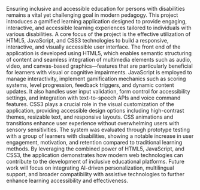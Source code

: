 Ensuring inclusive and accessible education for persons with disabilities remains a vital yet challenging goal in modern pedagogy. 
This project introduces a gamified learning application designed to provide engaging, interactive, and accessible learning experiences tailored to individuals with various disabilities.
A core focus of the project is the effective utilization of HTML5, JavaScript, and CSS3 technologies to build a responsive, interactive, and visually accessible user interface. 
The front end of the application is developed using HTML5, which enables semantic structuring of content and seamless integration of multimedia elements such as audio, video, and canvas-based graphics—features that are particularly beneficial for learners with visual or cognitive impairments. 
JavaScript is employed to manage interactivity, implement gamification mechanics such as scoring systems, level progression, feedback triggers, and dynamic content updates. 
It also handles user input validation, form control for accessibility settings, and integration with text-to-speech APIs and voice command features. 
CSS3 plays a crucial role in the visual customization of the application, providing accessible design options including high-contrast themes, resizable text, and responsive layouts. 
CSS animations and transitions enhance user experience without overwhelming users with sensory sensitivities.
The system was evaluated through prototype testing with a group of learners with disabilities, showing a notable increase in user engagement, motivation, and retention compared to traditional learning methods. 
By leveraging the combined power of HTML5, JavaScript, and CSS3, the application demonstrates how modern web technologies can contribute to the development of inclusive educational platforms. 
Future work will focus on integrating AI-driven personalization, multilingual support, and broader compatibility with assistive technologies to further enhance learning accessibility and effectiveness.

